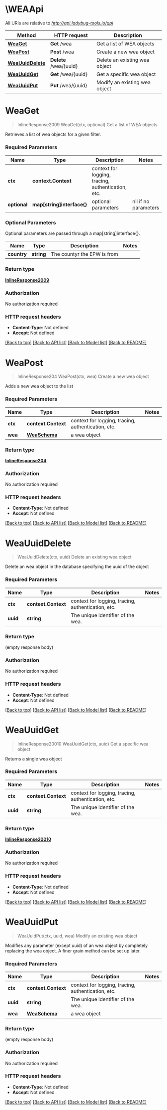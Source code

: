 # \WEAApi

All URIs are relative to *http://api.ladybug-tools.io/api*

Method | HTTP request | Description
------------- | ------------- | -------------
[**WeaGet**](WEAApi.md#WeaGet) | **Get** /wea | Get a list of WEA objects
[**WeaPost**](WEAApi.md#WeaPost) | **Post** /wea | Create a new wea object
[**WeaUuidDelete**](WEAApi.md#WeaUuidDelete) | **Delete** /wea/{uuid} | Delete an existing wea object
[**WeaUuidGet**](WEAApi.md#WeaUuidGet) | **Get** /wea/{uuid} | Get a specific wea object
[**WeaUuidPut**](WEAApi.md#WeaUuidPut) | **Put** /wea/{uuid} | Modify an existing wea object


# **WeaGet**
> InlineResponse2009 WeaGet(ctx, optional)
Get a list of WEA objects

Retrieves a list of wea objects for a given filter.

### Required Parameters

Name | Type | Description  | Notes
------------- | ------------- | ------------- | -------------
 **ctx** | **context.Context** | context for logging, tracing, authentication, etc.
 **optional** | **map[string]interface{}** | optional parameters | nil if no parameters

### Optional Parameters
Optional parameters are passed through a map[string]interface{}.

Name | Type | Description  | Notes
------------- | ------------- | ------------- | -------------
 **country** | **string**| The countyr the EPW is from | 

### Return type

[**InlineResponse2009**](inline_response_200_9.md)

### Authorization

No authorization required

### HTTP request headers

 - **Content-Type**: Not defined
 - **Accept**: Not defined

[[Back to top]](#) [[Back to API list]](../README.md#documentation-for-api-endpoints) [[Back to Model list]](../README.md#documentation-for-models) [[Back to README]](../README.md)

# **WeaPost**
> InlineResponse204 WeaPost(ctx, wea)
Create a new wea object

Adds a new wea object to the list

### Required Parameters

Name | Type | Description  | Notes
------------- | ------------- | ------------- | -------------
 **ctx** | **context.Context** | context for logging, tracing, authentication, etc.
  **wea** | [**WeaSchema**](WeaSchema.md)| a wea object | 

### Return type

[**InlineResponse204**](inline_response_204.md)

### Authorization

No authorization required

### HTTP request headers

 - **Content-Type**: Not defined
 - **Accept**: Not defined

[[Back to top]](#) [[Back to API list]](../README.md#documentation-for-api-endpoints) [[Back to Model list]](../README.md#documentation-for-models) [[Back to README]](../README.md)

# **WeaUuidDelete**
> WeaUuidDelete(ctx, uuid)
Delete an existing wea object

Delete an wea object in the database specifying the uuid of the object

### Required Parameters

Name | Type | Description  | Notes
------------- | ------------- | ------------- | -------------
 **ctx** | **context.Context** | context for logging, tracing, authentication, etc.
  **uuid** | **string**| The unique identifier of the wea. | 

### Return type

 (empty response body)

### Authorization

No authorization required

### HTTP request headers

 - **Content-Type**: Not defined
 - **Accept**: Not defined

[[Back to top]](#) [[Back to API list]](../README.md#documentation-for-api-endpoints) [[Back to Model list]](../README.md#documentation-for-models) [[Back to README]](../README.md)

# **WeaUuidGet**
> InlineResponse20010 WeaUuidGet(ctx, uuid)
Get a specific wea object

Returns a single wea object

### Required Parameters

Name | Type | Description  | Notes
------------- | ------------- | ------------- | -------------
 **ctx** | **context.Context** | context for logging, tracing, authentication, etc.
  **uuid** | **string**| The unique identifier of the wea. | 

### Return type

[**InlineResponse20010**](inline_response_200_10.md)

### Authorization

No authorization required

### HTTP request headers

 - **Content-Type**: Not defined
 - **Accept**: Not defined

[[Back to top]](#) [[Back to API list]](../README.md#documentation-for-api-endpoints) [[Back to Model list]](../README.md#documentation-for-models) [[Back to README]](../README.md)

# **WeaUuidPut**
> WeaUuidPut(ctx, uuid, wea)
Modify an existing wea object

Modifies any parameter (except uuid) of an wea object by completely replacing the wea object. A finer grain method can be set up later.

### Required Parameters

Name | Type | Description  | Notes
------------- | ------------- | ------------- | -------------
 **ctx** | **context.Context** | context for logging, tracing, authentication, etc.
  **uuid** | **string**| The unique identifier of the wea. | 
  **wea** | [**WeaSchema**](WeaSchema.md)| a wea object | 

### Return type

 (empty response body)

### Authorization

No authorization required

### HTTP request headers

 - **Content-Type**: Not defined
 - **Accept**: Not defined

[[Back to top]](#) [[Back to API list]](../README.md#documentation-for-api-endpoints) [[Back to Model list]](../README.md#documentation-for-models) [[Back to README]](../README.md)

